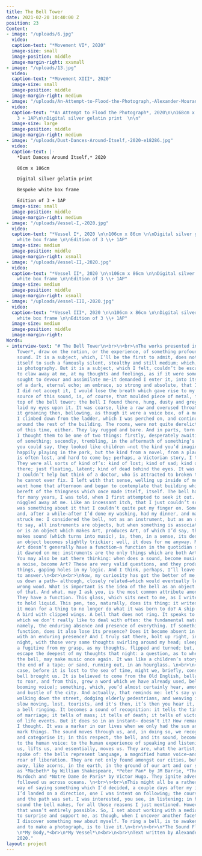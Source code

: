 ```yaml
---
title: The Bell Tower
date: 2021-02-20 10:40:00 Z
position: 23
Content:
- image: "/uploads/6.jpg"
  video: 
  caption-text: "*Movement VI*, 2020"
  image-size: small
  image-position: middle
  image-margin-right: xxsmall
- image: "/uploads/13.jpg"
  video: 
  caption-text: "*Movement XIII*, 2020"
  image-size: small
  image-position: middle
  image-margin-right: medium
- image: "/uploads/An-Attempt-to-Flood-the-Photograph,-Alexander-Mourant,-2020.jpg"
  video: 
  caption-text: "*An Attempt to Flood the Photograph*, 2020\n\n168cm x 116cm, ed.
    3 + 1AP\n\nDigital silver gelatin print  \n\n"
  image-size: large
  image-position: middle
  image-margin-right: medium
- image: "/uploads/Dust-Dances-Around-Itself,-2020-e18286.jpg"
  video: 
  caption-text: |-
    *Dust Dances Around Itself,* 2020

    86cm x 106cm

    Digital silver gelatin print

    Bespoke white box frame

    Edition of 3 + 1AP
  image-size: small
  image-position: middle
  image-margin-right: medium
- image: "/uploads/Vessel-I,-2020.jpg"
  video: 
  caption-text: "*Vessel I*, 2020 \n\n106cm x 86cm \n\nDigital silver gelatin print\n\nBespoke
    white box frame \n\nEdition of 3 \\+ 1AP"
  image-size: medium
  image-position: middle
  image-margin-right: xsmall
- image: "/uploads/Vessel-II,-2020.jpg"
  video: 
  caption-text: "*Vessel II*, 2020 \n\n106cm x 86cm \n\nDigital silver gelatin print\n\nBespoke
    white box frame \n\nEdition of 3 \\+ 1AP"
  image-size: medium
  image-position: middle
  image-margin-right: xsmall
- image: "/uploads/Vessel-III,-2020.jpg"
  video: 
  caption-text: "*Vessel III*, 2020 \n\n106cm x 86cm \n\nDigital silver gelatin print\n\nBespoke
    white box frame \n\nEdition of 3 \\+ 1AP"
  image-size: medium
  image-position: middle
  image-margin-right: 
Words:
- interview-text: "# The Bell Tower\n<br>\n<br>\nThe works presented in *The Bell
    Tower*, draw on the notion, or the experience, of something profoundly simple:
    sound. It is a subject, which, I’ll be the first to admit, does not readily lend
    itself to such a famously silent, stealthy and still medium; which, of course,
    is photography. But it is a subject, which I felt, couldn’t be escaped; it seemed
    to claw away at me, at my thoughts and feelings, as if it were something which
    sought to devour and assimilate me—it demanded I enter it, into its cave, constructed
    of a dark, eternal echo; an embrace, so strong and absolute, that I feared, if
    I did not accept it, I would lose the breath which gave rise to my voice.\n<br>\n<br>\nThe
    source of this sound, is, of course, that moulded piece of metal, found at the
    top of the bell tower; the bell I found there, hung, dusty and grey, when I first
    laid my eyes upon it. It was coarse, like a raw and overused throat; I imagined
    it groaning then, bellowing, as though it were a voice box, of a metal giant.
    I climbed down from the ladder, which I was perched on, and continued to move
    around the rest of the building. The rooms, were not quite derelict, but not quite
    of this time, either. They lay rugged and bare. And in parts, torn and distressed.
    I thought them to be one of two things: firstly, desperately awaiting the arrival
    of something; secondly, trembling, in the aftermath of something’s visit. I guess,
    you could say, they looked like children —not the kind you’d imagine, though,
    happily playing in the park, but the kind from a novel, from a place where love
    is often lost, and hard to come by; perhaps, a Victorian story, I told myself.
    They were all sorts of kind of’s: kind of lost; kind of sad; kind of not really
    there; just floating, latent; kind of dead behind the eyes. It was poignant, and
    I couldn’t help but think of a doctor, who is attracted to broken things, which
    he cannot ever fix. I left with that sense, welling up inside of me. \n<br>\n<br>\nI
    went home that afternoon and began to contemplate that building which laid bare,
    bereft of the thingness which once made itself, itself. The bell has not rung
    for many years, I was told, when I first attempted to seek it out. That knowledge
    niggled away at me. Like an incessant itch, that I just couldn’t scratch. There
    was something about it that I couldn’t quite put my finger on. Some time passed,
    and, after a while—after I’d done my washing, had my dinner, and made my bed—it
    struck me: I considered the bell, not as an instrument, but as an object. Needless
    to say, all instruments are objects, but when something is associated to Art,
    or is an object which makes Art, produces Art, of which I’d say, the bell, which
    makes sound (which turns into music), is, then, in a sense, its designation as
    an object becomes slightly trickier; well, it does for me anyway. Maybe it’s because
    Art doesn’t generally have a function—a function in the quotidian sense—and here,
    it dawned on me: instruments are the only things which are both Art and function.
    You may also be sat there thinking: when does a sound, become music? When does
    a noise, become Art? These are very valid questions, and they produce, like most
    things, gaping holes in my logic. And I think, perhaps, I’ll leave them for you
    to answer.\n<br>\n<br>\nNow, my curiosity has got the better of me, and I’ve lead
    us down a path— although, closely related—which would eventually lead us to the
    wrong wood. What is important is the idea of the bell as an object. Keep hold
    of that. And what, may I ask you, is the most common attribute among objects?
    They have a function. This glass, which sits next to me, as I write, has a function:
    to hold liquid. This pen, too, naturally, does its thing: it writes. So what does
    it mean for a thing to no longer do what it was born to do? A ship out of water.
    A bird with clipped wings. A bell that does not ring. It speaks to me of something
    which we don’t really like to deal with often: the fundamental nature of things;
    namely, the enduring absence and presence of everything. If something loses its
    function, does it also lose its presence? Does it become absent in a world concerned
    with an enduring presence? And I truly sat there, bolt up right, in my bed that
    night, with those very same thoughts swirling around my head; sleep evaded me,
    a fugitive from my grasp, as my thoughts, flipped and turned; but, I could not
    escape the deepest of my thoughts that night: a question, as to whether, or not,
    the bell, may make music once again. It was like a children’s story, reaching
    the end of a tape; or sand, running out, in an hourglass. \n<br>\n<br>\nIn any
    case, before it is lost to the sea of time, might we, briefly, consider what the
    bell brought us. It is believed to come from the Old English, bellan, meaning
    to roar, and from this, grew a word which we have already used, bellow (a loud
    booming voice); something, which, you’d almost certainly hear, amongst the hustle
    and bustle of the city. And actually, that reminds me: let’s say you’re hurriedly
    walking down the street, dodging elderly pedestrians, and weaving in and out of
    slow moving, lost, tourists, and it's then, it’s then you hear it, the sound of
    a bell ringing. It becomes a sound of recognition: it tells the time; it tells
    of marriage; it tells of mass; it tells of death; it tells of victory; it tells
    of life events. But it does so in an instant— doesn’t it? How remarkably simple,
    I thought. It was a marker in our lives when we only had the sun and bells to
    mark things. The sound moves through us, and, in doing so, we recognise, distinguish
    and categorise it; in this respect, the bell, and its sound, becomes analogous,
    to the human voice: to the human experience of speaking and listening; it saddens
    us, lifts us, and essentially, moves us. They are, what the artist, Jannis Kounellis,
    spoke of: the bells represent language, a magnified human voice—and the enthusiastic
    roar of liberation. They are not only found amongst our cities, but lie, hidden
    away, like acorns, in the earth, in the ground of our art and our stories; such
    as *Macbeth* by William Shakespeare, *Peter Pan* by JM Barrie, *The Bell* by Iris
    Murdoch and *Notre Dame de Paris* by Victor Hugo. They ignite adventure, and have
    followed us across oceans. \n<br>\n<br>\nThis might all be a rather roundabout
    way of saying something which I’d decided, a couple days after my initial visit.
    I’d landed on a direction, one I was intent on following; the course was calculated,
    and the path was set. I was interested, you see, in listening; in hearing the
    sound the bell makes, for all those reasons I just mentioned. However, as it happens,
    that wasn’t entirely possible. So, I set about working with a medium that continues
    to surprise and support me, as though, when I uncover another facet of its character,
    I discover something new about myself. To ring a bell, is to awaken a memory,
    and to make a photograph, is to live it.\n<br>\n<br>\n*The Sound Floods,*<br>
    \n*My Body,*<br>\n*My Vessel*\n<br>\n<br>\nText written by Alexander Mourant,
    2020."
layout: project
---
```


